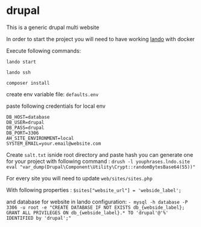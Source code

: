 # drupal
This is a generic drupal multi website

In order to start the project you will need to have working [lando](https://lando.dev/download/) with docker

Execute following commands:

`lando start`

`lando ssh`

`composer install`

create env variable file: `defaults.env`

paste following credentials for local env
```
DB_HOST=database
DB_USER=drupal
DB_PASS=drupal
DB_PORT=3306
AH_SITE_ENVIRONMENT=local
SYSTEM_EMAIL=your.email@website.com
```
Create `salt.txt` isnide root directory and paste hash
you can generate one for your project with following command :
```drush -l youphrases.lndo.site eval "var_dump(Drupal\Component\Utility\Crypt::randomBytesBase64(55))"```

For every site you will need to update
```web/sites/sites.php```

With following properties : ```$sites["website_url"] = 'webside_label';```

and database for website in lando configuration:
```- mysql -h database -P 3306 -u root -e "CREATE DATABASE IF NOT EXISTS db_{webside_label}; GRANT ALL PRIVILEGES ON db_{webside_label}.* TO 'drupal'@'%' IDENTIFIED by 'drupal';"```
